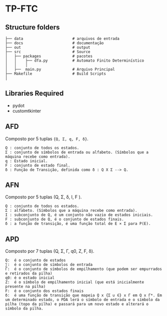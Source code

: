 # TP-FTC

## Structure folders

    ├── data                      # arquivos de entrada
    ├── docs                      # documentação 
    ├── out                       # output              
    ├── src                       # Source    
    │   ├── packages              # pacotes
    │   │    ├── dfa.py           # Automato Finito Determinístico    
    │   │    │
    │   ├──  main.py              # Arquivo Principal
    ├── Makefile                  # Build Scripts       
    │   


## Libraries Required
- pydot
- customtkinter

## AFD

Composto por 5 tuplas `{Q, Σ, q, F, δ}`. 

    Q : conjunto de todos os estados.
    Σ : conjunto de símbolos de entrada ou alfabeto. (Símbolos que a máquina recebe como entrada).
    q : Estado inicial.
    F : conjunto de estado final.
    δ : Função de Transição, definida como δ : Q X Σ --> Q.

## AFN

Composto por 5 tuplas (Q, Σ, δ, I, F ).

    Q : conjunto de todos os estados.
    Σ : alfabeto. (Símbolos que a máquina recebe como entrada).
    I : subconjunto de Q, é um conjunto não vazio de estados iniciais.
    F : subconjunto de Q, é o conjunto de estados finais.
    δ : a função de transição, é uma função total de E × Σ para P(E).

## APD

Composto por 7 tuplas (Q, Σ, Γ, q0, Z, F, δ).

    Q:  é o conjunto de estados
    ∑:  é o conjunto de símbolos de entrada
    Γ:  é o conjunto de símbolos de empilhamento (que podem ser empurrados e retirados da pilha)
    q0: é o estado inicial
    Z:  é o símbolo de empilhamento inicial (que está inicialmente presente na pilha)
    F:  é o conjunto dos estados finais
    δ:  é uma função de transição que mapeia Q x {Σ ∪ ∈} x Γ em Q x Γ*. Em um determinado estado, o PDA lerá o símbolo de entrada e o símbolo da pilha (topo da pilha) e passará para um novo estado e alterará o símbolo da pilha.